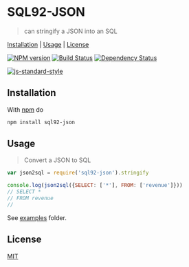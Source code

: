 # SQL92-JSON

> can stringify a JSON into an SQL

[Installation](#installation) |
[Usage](#usage) |
[License](#license)

[![NPM version](https://badge.fury.io/js/SQL92-JSON.svg)](http://badge.fury.io/js/SQL92-JSON) [![Build Status](https://travis-ci.org/fibo/SQL92-JSON.svg?branch=master)](https://travis-ci.org/fibo/SQL92-JSON?branch=master) [![Dependency Status](https://david-dm.org/fibo/SQL92-JSON.svg)](https://david-dm.org/fibo/SQL92-JSON)

[![js-standard-style](https://cdn.rawgit.com/feross/standard/master/badge.svg)](https://github.com/feross/standard)

## Installation

With [npm](https://npmjs.org/) do

```bash
npm install sql92-json
```

## Usage

> Convert a JSON to SQL

```javascript
var json2sql = require('sql92-json').stringify

console.log(json2sql({SELECT: ['*'], FROM: ['revenue']}))
// SELECT *
// FROM revenue
//
```

See [examples] folder.

## License

[MIT](http://g14n.info/mit-license/)

[examples]: https://github.com/fibo/SQL92-JSON/tree/master/examples
